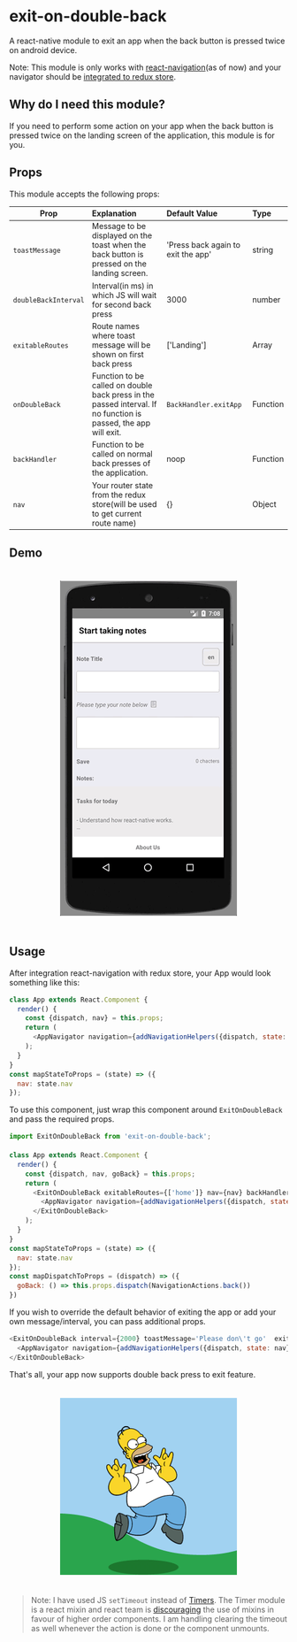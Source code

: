# exit-on-double-back

A react-native module to exit an app when the back button is pressed twice on android device.

Note: This module is only works with [react-navigation](https://reactnavigation.org/)(as of now) and your navigator should be [integrated to redux store](https://reactnavigation.org/docs/guides/redux).

## Why do I need this module?

If you need to perform some action on your app when the back button is pressed twice on the landing screen of the application, this module is for you.

## Props

This module accepts the following props:

| Prop   |Explanation| Default Value      |Type |
|----------|:------------------|:--------------|:--------------|
|`toastMessage`|Message to be displayed on the toast when the back button is pressed on the landing screen.|'Press back again to exit the app'|string|
|`doubleBackInterval`|Interval(in ms) in which JS will wait for second back press|3000|number|
|`exitableRoutes`|Route names where toast message will be shown on first back press|['Landing']|Array||
|`onDoubleBack`|Function to be called on double back press in the passed interval. If no function is passed, the app will exit.|`BackHandler.exitApp`|Function||
|`backHandler`|Function to be called on normal back presses of the application. |noop|Function|
|`nav`|Your router state from the redux store(will be used to get current route name)|{}|Object|

## Demo

<p align="center">
  <img src="./assets/double-back.gif" style="width: 70%;display:inline-block;max-width: 320px" vspace="20">
</p>

## Usage

After integration react-navigation with redux store, your App would look something like this:
```js
class App extends React.Component {
  render() {
    const {dispatch, nav} = this.props;
    return (
      <AppNavigator navigation={addNavigationHelpers({dispatch, state: nav})} />
    );
  }
}
const mapStateToProps = (state) => ({
  nav: state.nav
});
```

To use this component, just wrap this component around `ExitOnDoubleBack` and pass the required props.

```js
import ExitOnDoubleBack from 'exit-on-double-back';

class App extends React.Component {
  render() {
    const {dispatch, nav, goBack} = this.props;
    return (
      <ExitOnDoubleBack exitableRoutes={['home']} nav={nav} backHandler={goBack}>
        <AppNavigator navigation={addNavigationHelpers({dispatch, state: nav})} />
      </ExitOnDoubleBack>
    );
  }
}
const mapStateToProps = (state) => ({
  nav: state.nav
});
const mapDispatchToProps = (dispatch) => ({
  goBack: () => this.props.dispatch(NavigationActions.back())
})
```
If you wish to override the default behavior of exiting the app or add your own message/interval, you can pass additional props.

```js
<ExitOnDoubleBack interval={2000} toastMessage='Please don\'t go'  exitableRoutes={['home']} nav={nav} backHandler={goBack}>
  <AppNavigator navigation={addNavigationHelpers({dispatch, state: nav})} />
</ExitOnDoubleBack>
```

That's all, your app now supports double back press to exit feature.

<p align="center">
  <img src="./assets/happy.gif" style="width: 70%;display:inline-block;max-width: 320px" vspace="20">
</p>



>Note: I have used JS `setTimeout` instead of [Timers](https://facebook.github.io/react-native/docs/timers.html). The Timer module is a react mixin and react team is [discouraging](https://github.com/brigand/react-mixin) the use of mixins in favour of higher order components. I am handling clearing the timeout as well whenever the action is done or the component unmounts.
